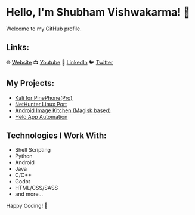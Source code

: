 # Hello, I'm Shubham Vishwakarma! 👋

Welcome to my GitHub profile.

## Links:

🌐 [Website](https://www.fossfrog.in) 📺 [Youtube](https://youtube.com/fossfrog) 💼 [LinkedIn](https://www.linkedin.com/in/shubhamvis98) 🐦 [Twitter](https://twitter.com/shubhamvis98)

## My Projects:

- [Kali for PinePhone(Pro)](https://github.com/shubhamvis98/kali-pinephone)
- [NetHunter Linux Port](https://github.com/shubhamvis98/nethunter-linux)
- [Android Image Kitchen (Magisk based)](https://github.com/shubhamvis98/AIK)
- [Helo App Automation](https://github.com/shubhamvis98/helo-automation_deprecated)

## Technologies I Work With:

- Shell Scripting
- Python
- Android
- Java
- C/C++
- Godot
- HTML/CSS/SASS
- and more...

Happy Coding! 🚀
